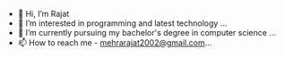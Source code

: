 - 👋 Hi, I’m Rajat
- 👀 I’m interested in programming and latest technology ...
- 🌱 I’m currently pursuing my bachelor's degree in computer science ...
- 📫 How to reach me - mehrarajat2002@gmail.com...

<!---
147rajat/147rajat is a ✨ special ✨ repository because its `README.md` (this file) appears on your GitHub profile.
You can click the Preview link to take a look at your changes.
--->
